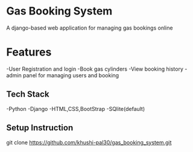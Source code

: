 # Gas Booking System
A django-based web application for managing gas bookings online 
# Features 
-User Registration and login 
-Book gas cylinders 
-View booking history
-admin panel for managing users and booking
## Tech Stack
-Python
-Django
-HTML,CSS,BootStrap
-SQlite(default)
## Setup Instruction
git clone 
https://github.com/khushi-pal30/gas_booking_system.git
